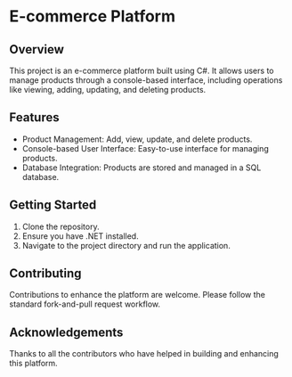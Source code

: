 # E-commerce Platform

## Overview
This project is an e-commerce platform built using C#. It allows users to manage products through a console-based interface, including operations like viewing, adding, updating, and deleting products.

## Features
- Product Management: Add, view, update, and delete products.
- Console-based User Interface: Easy-to-use interface for managing products.
- Database Integration: Products are stored and managed in a SQL database.

## Getting Started
1. Clone the repository.
2. Ensure you have .NET installed.
3. Navigate to the project directory and run the application.

## Contributing
Contributions to enhance the platform are welcome. Please follow the standard fork-and-pull request workflow.

## Acknowledgements
Thanks to all the contributors who have helped in building and enhancing this platform.
